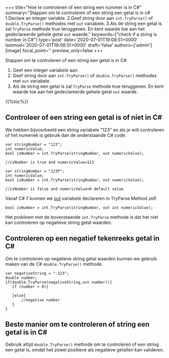 +++
title="Hoe te controleren of een string een nummer is in C#"
summary="Stappen om te controleren of een string een getal is in c# 1.Declare an integer variable. 2.Geef string door aan `int.TryParse()` of `double.TryParse()` methodes met `out` variabele. 3.Als de string een getal is zal `TryParse` methode true teruggeven. En kent waarde toe aan het gedeclareerde gehele getal `out` waarde."
keywords=["check if a string is number in C#"]
type='post'
date='2020-07-01T19:08:51+0000'
lastmod='2020-07-01T19:08:51+0000'
draft='false'
authors=['admin']
[image]
focal_point=''
preview_only=false
+++

Stappen om te controleren of een string een getal is in C#

1. Geef een integer variabele aan.
2. Geef string door aan `int.TryParse()` of `double.TryParse()` methodes met `out` variabele.
3. Als de string een getal is zal `TryParse` methode true teruggeven. En kent waarde toe aan het gedeclareerde gehele getal `out` waarde.

{{%toc%}}

## Controleer of een string een getal is of niet in C# 

We hebben bijvoorbeeld een string variabele "123" en als je wilt controleren of het numeriek is gebruik dan de onderstaande C# code.

```
var stringNumber = "123";
int numericValue;
bool isNumber = int.TryParse(stringNumber, out numericValue);

//isNumber is true and numericValue=123

var stringNumber = "123P";
int numericValue;
bool isNumber = int.TryParse(stringNumber, out numericValue);

//isNumber is false and numericValue=0 default value

```

Vanaf C# 7 kunnen we [out](https://www.arungudelli.com/tutorial/c-sharp/difference-between-ref-and-out-parameters-in-c-sharp/) variabele declareren in TryParse Method zelf.

```
bool isNumber = int.TryParse(stringNumber, out int numericValue);

```

Het probleem met de bovenstaande `int.TryParse` methode is dat het niet kan controleren op negatieve string getal waarden.

## Controleren op een negatief tekenreeks getal in C# 

Om te controleren op negatieve string getal waarden kunnen we gebruik maken van de C# `double.TryParse()` methode.

```
var negativeString = "-123";
double number;
if(double.TryParse(negativeString,out number)){
   if (number > 0){

   }else{
       //negative number 
   }   
}
```

## Beste manier om te controleren of string een getal is in C# 

Gebruik altijd `double.TryParse()` methode om te controleren of een string een getal is, omdat het zowel positieve als negatieve getallen kan valideren.